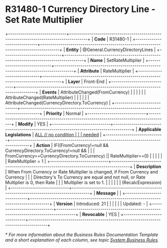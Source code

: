 ﻿---
erp.type: front-end-business-rule
erp.entity: General.CurrencyDirectoryLines
---

# R31480-1 Currency Directory Line - Set Rate Multiplier
+-----------------------------+---------------------------------------------------------------------------------------+
| **Code**                    | R31480-1                                                                              |
+-----------------------------+---------------------------------------------------------------------------------------+
| **Entity**                  | @General.CurrencyDirectoryLines                                                       |
+-----------------------------+---------------------------------------------------------------------------------------+
| **Name**                    | SetRateMultiplier                                                                     |
+-----------------------------+---------------------------------------------------------------------------------------+
| **Attribute**               | RateMultiplier                                                                        |
+-----------------------------+---------------------------------------------------------------------------------------+
| **Layer**                   | Front-End                                                                             |
+-----------------------------+---------------------------------------------------------------------------------------+
| **Events**                  | AttributeChanged(FromCurrency)                                                        |
|                             |                                                                                       |
|                             | AttributeChanged(RateMultiplier)                                                      |
|                             |                                                                                       |
|                             | AttributeChanged(CurrencyDirectory.ToCurrency)                                        |
+-----------------------------+---------------------------------------------------------------------------------------+
| **Priority**                | Normal                                                                                |
+-----------------------------+---------------------------------------------------------------------------------------+
| **Modify**                  | YES                                                                                   |
+-----------------------------+---------------------------------------------------------------------------------------+
| **Applicable Legislations** | [ALL // no condition                                                                  |
|                             | needed](xref:applicable-legislations)                                                 |
+-----------------------------+---------------------------------------------------------------------------------------+
| **Action**                  | IF((FromCurrency!=null && CurrencyDirectory.ToCurrency!=null &&                       |
|                             | FromCurrency==CurrencyDirectory.ToCurrency) \|\| RateMultiplier==0)                   |
|                             |                                                                                       |
|                             | RateMultiplier = 1                                                                    |
+-----------------------------+---------------------------------------------------------------------------------------+
| **Description**             | When From Currency or Rate Multiplier is changed, if From Currency and Currency       |
|                             | Directory\'s To Currency are equal and not null, or Rate Multiplier is 0, then Rate   |
|                             | Multiplier is set to 1.                                                               |
|                             |                                                                                       |
|                             | (RecalcExpression)                                                                    |
+-----------------------------+---------------------------------------------------------------------------------------+
| **Message**                 |                                                                                       |
+-----------------------------+---------------------------------------------------------------------------------------+
| **Version**                 | Introduced: 21                                                                        |
|                             |                                                                                       |
|                             | Updated: -                                                                            |
+-----------------------------+---------------------------------------------------------------------------------------+
| **Revocable**               | YES                                                                                   |
+-----------------------------+---------------------------------------------------------------------------------------+

*\* For more information about the Business Rules Documentation Template and a short explanation of each column, see
topic [System Business Rules](../templates/template-description-system-business-rules.md).*
